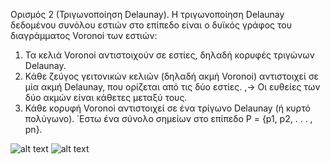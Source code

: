 Ορισμός 2 (Τριγωνοποίηση Delaunay).
Η τριγωνοποίηση Delaunay δεδομένου συνόλου εστιών στο επίπεδο είναι ο δυϊκός γράφος
του διαγράμματος Voronoi των εστιών:
1. Τα κελιά Voronoi αντιστοιχούν σε εστίες, δηλαδή κορυφές τριγώνων Delaunay.
2. Κάθε ζεύγος γειτονικών κελιών (δηλαδή ακμή Voronoi) αντιστοιχεί σε μία ακμή
Delaunay, που ορίζεται από τις δύο εστίες.
,→ Οι ευθείες των δύο ακμών είναι κάθετες μεταξύ τους.
3. Κάθε κορυφή Voronoi αντιστοιχεί σε ένα τρίγωνο Delaunay (ή κυρτό πολύγωνο).
΄Εστω ένα σύνολο σημείων στο επίπεδο P = {p1, p2, . . . , pn}.

![alt text](image.png)
![alt text](image-1.png)